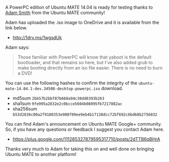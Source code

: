 <!--
.. title: Ubuntu MATE 14.04 for PowerPC
.. slug: ubuntu-mate-trusty-powerpc
.. date: 2014-12-16 22:56:13 UTC
.. tags: Ubuntu,MATE,PowerPC
.. link: https://plus.google.com/111285327879595317710/posts/2dTTB6qBHrA
.. description: Ubuntu MATE 14.04.1 for PowerPC available for testing.
.. type: text
.. author: Martin Wimpress
-->

A PowerPC edition of Ubuntu MATE 14.04 is ready for testing thanks to
[Adam Smith](https://plus.google.com/u/0/111285327879595317710) from the Ubuntu
MATE community! 

Adam has uploaded the .iso image to OneDrive and it is available from the link
below.

  * <http://1drv.ms/1wgsdUk>

Adam says:

> Those familiar with PowerPC will know that yaboot is the default bootloader,
> and that remains so here, but I've also added grub to make booting directly
> from an iso file easier. There is no need to burn a DVD!

You can use the following hashes to confirm the integrity of the 
`ubuntu-mate-14.04.1-dev.34508-desktop-powerpc.iso` download.

  * md5sum `2bb57b2bbf87b668a94c38dd0393b263`
  * sha1sum `9fe995a2832e2c0bcce5604b08095fb7217882ac`
  * sha256sum `b53d2836c00a2f9180353e908f09ee9eb4b17138dcc72bf692c6bd68b2756032`

You can find Adam's announcement on Ubuntu MATE Google+ community. So, if you
have any questions or feedback I suggest you contact Adam here.

  * <https://plus.google.com/111285327879595317710/posts/2dTTB6qBHrA>

Thanks very much to Adam for taking this on and well done on bringing Ubuntu
MATE to another platform!
